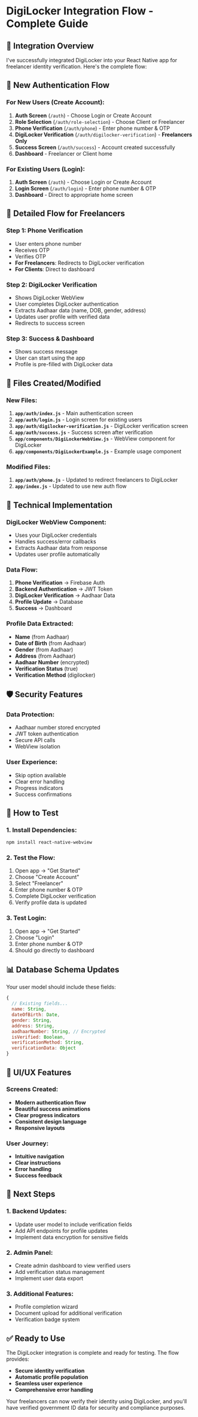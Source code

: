# DigiLocker Integration Flow - Complete Guide

## 🎯 **Integration Overview**

I've successfully integrated DigiLocker into your React Native app for freelancer identity verification. Here's the complete flow:

## 📱 **New Authentication Flow**

### **For New Users (Create Account):**
1. **Auth Screen** (`/auth`) - Choose Login or Create Account
2. **Role Selection** (`/auth/role-selection`) - Choose Client or Freelancer
3. **Phone Verification** (`/auth/phone`) - Enter phone number & OTP
4. **DigiLocker Verification** (`/auth/digilocker-verification`) - **Freelancers Only**
5. **Success Screen** (`/auth/success`) - Account created successfully
6. **Dashboard** - Freelancer or Client home

### **For Existing Users (Login):**
1. **Auth Screen** (`/auth`) - Choose Login or Create Account
2. **Login Screen** (`/auth/login`) - Enter phone number & OTP
3. **Dashboard** - Direct to appropriate home screen

## 🔄 **Detailed Flow for Freelancers**

### **Step 1: Phone Verification**
- User enters phone number
- Receives OTP
- Verifies OTP
- **For Freelancers**: Redirects to DigiLocker verification
- **For Clients**: Direct to dashboard

### **Step 2: DigiLocker Verification**
- Shows DigiLocker WebView
- User completes DigiLocker authentication
- Extracts Aadhaar data (name, DOB, gender, address)
- Updates user profile with verified data
- Redirects to success screen

### **Step 3: Success & Dashboard**
- Shows success message
- User can start using the app
- Profile is pre-filled with DigiLocker data

## 📁 **Files Created/Modified**

### **New Files:**
1. **`app/auth/index.js`** - Main authentication screen
2. **`app/auth/login.js`** - Login screen for existing users
3. **`app/auth/digilocker-verification.js`** - DigiLocker verification screen
4. **`app/auth/success.js`** - Success screen after verification
5. **`app/components/DigiLockerWebView.js`** - WebView component for DigiLocker
6. **`app/components/DigiLockerExample.js`** - Example usage component

### **Modified Files:**
1. **`app/auth/phone.js`** - Updated to redirect freelancers to DigiLocker
2. **`app/index.js`** - Updated to use new auth flow

## 🔧 **Technical Implementation**

### **DigiLocker WebView Component:**
- Uses your DigiLocker credentials
- Handles success/error callbacks
- Extracts Aadhaar data from response
- Updates user profile automatically

### **Data Flow:**
1. **Phone Verification** → Firebase Auth
2. **Backend Authentication** → JWT Token
3. **DigiLocker Verification** → Aadhaar Data
4. **Profile Update** → Database
5. **Success** → Dashboard

### **Profile Data Extracted:**
- **Name** (from Aadhaar)
- **Date of Birth** (from Aadhaar)
- **Gender** (from Aadhaar)
- **Address** (from Aadhaar)
- **Aadhaar Number** (encrypted)
- **Verification Status** (true)
- **Verification Method** (digilocker)

## 🛡️ **Security Features**

### **Data Protection:**
- Aadhaar number stored encrypted
- JWT token authentication
- Secure API calls
- WebView isolation

### **User Experience:**
- Skip option available
- Clear error handling
- Progress indicators
- Success confirmations

## 🚀 **How to Test**

### **1. Install Dependencies:**
```bash
npm install react-native-webview
```

### **2. Test the Flow:**
1. Open app → "Get Started"
2. Choose "Create Account"
3. Select "Freelancer"
4. Enter phone number & OTP
5. Complete DigiLocker verification
6. Verify profile data is updated

### **3. Test Login:**
1. Open app → "Get Started"
2. Choose "Login"
3. Enter phone number & OTP
4. Should go directly to dashboard

## 📊 **Database Schema Updates**

Your user model should include these fields:
```javascript
{
  // Existing fields...
  name: String,
  dateOfBirth: Date,
  gender: String,
  address: String,
  aadhaarNumber: String, // Encrypted
  isVerified: Boolean,
  verificationMethod: String,
  verificationData: Object
}
```

## 🎨 **UI/UX Features**

### **Screens Created:**
- **Modern authentication flow**
- **Beautiful success animations**
- **Clear progress indicators**
- **Consistent design language**
- **Responsive layouts**

### **User Journey:**
- **Intuitive navigation**
- **Clear instructions**
- **Error handling**
- **Success feedback**

## 🔄 **Next Steps**

### **1. Backend Updates:**
- Update user model to include verification fields
- Add API endpoints for profile updates
- Implement data encryption for sensitive fields

### **2. Admin Panel:**
- Create admin dashboard to view verified users
- Add verification status management
- Implement user data export

### **3. Additional Features:**
- Profile completion wizard
- Document upload for additional verification
- Verification badge system

## ✅ **Ready to Use**

The DigiLocker integration is complete and ready for testing. The flow provides:

- **Secure identity verification**
- **Automatic profile population**
- **Seamless user experience**
- **Comprehensive error handling**

Your freelancers can now verify their identity using DigiLocker, and you'll have verified government ID data for security and compliance purposes.
